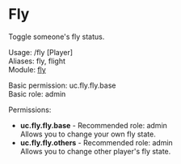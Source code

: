 Fly
====
Toggle someone's fly status.

Usage: /fly [Player]<br>
Aliases: fly, flight<br>
Module: [fly](../modules/fly.md)<br>

Basic permission: uc.fly.fly.base<br>
Basic role: admin<br>

Permissions: <br>
* **uc.fly.fly.base** - Recommended role: admin<br>Allows you to change your own fly state.
* **uc.fly.fly.others** - Recommended role: admin<br>Allows you to change other player's fly state.
